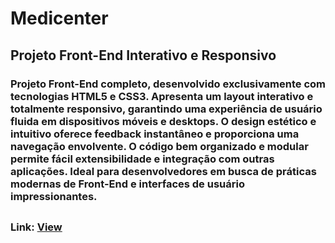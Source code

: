 # Medicenter

## Projeto Front-End Interativo e Responsivo

### Projeto Front-End completo, desenvolvido exclusivamente com tecnologias HTML5 e CSS3. Apresenta um layout interativo e totalmente responsivo, garantindo uma experiência de usuário fluida em dispositivos móveis e desktops. O design estético e intuitivo oferece feedback instantâneo e proporciona uma navegação envolvente. O código bem organizado e modular permite fácil extensibilidade e integração com outras aplicações. Ideal para desenvolvedores em busca de práticas modernas de Front-End e interfaces de usuário impressionantes.
##
### Link: <a href="https://medicenter-front.netlify.app/" target="_blank">View</a>
